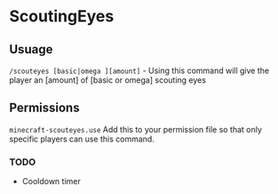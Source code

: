 # ScoutingEyes

## Usuage

`/scouteyes [basic|omega ][amount]` - Using this command will give the player an [amount] of [basic or omega] scouting eyes


## Permissions
`minecraft-scouteyes.use` Add this to your permission file so that only specific players can use this command.


### TODO
+ Cooldown timer